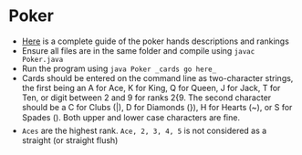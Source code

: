 # Poker
- [Here](https://en.wikipedia.org/wiki/List_of_poker_hands) is a complete guide of the poker hands descriptions and rankings
- Ensure all files are in the same folder and compile using `javac Poker.java`
- Run the program using `java Poker _cards go here_`
- Cards should be entered on the command line as two-character strings, the first being an A for Ace, K for King, Q for Queen, J for Jack, T for Ten, or digit between 2 and 9 for ranks 2{9. The second character should be a C for Clubs (|), D for Diamonds (}), H for Hearts (~), or S for Spades (). Both upper and lower case characters are fine.
- `Aces` are the highest rank. `Ace, 2, 3, 4, 5` is not considered as a straight (or straight flush)
